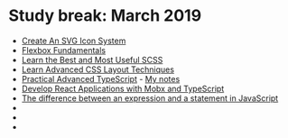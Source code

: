 # Study break: March 2019

- [Create An SVG Icon System](https://egghead.io/courses/create-an-svg-icon-system)
- [Flexbox Fundamentals](https://egghead.io/lessons/flexbox-using-flexbox-in-websites-and-applications)
- [Learn the Best and Most Useful SCSS](https://egghead.io/lessons/css-write-custom-functions-with-the-scss-function-directive)
- [Learn Advanced CSS Layout Techniques](https://egghead.io/lessons/css-control-image-aspect-ratio-using-css)
- [Practical Advanced TypeScript](https://egghead.io/courses/practical-advanced-typescript) - [My notes](https://github.com/eowino/practical-advanced-typescript)
- [Develop React Applications with Mobx and TypeScript](https://egghead.io/courses/develop-react-applications-with-mobx-and-typescript)
- [The difference between an expression and a statement in JavaScript](https://www.youtube.com/watch?v=eWTuFoBYiwg)
- []()
- []()
- []()
